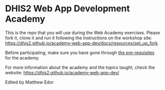 # DHIS2 Web App Development Academy

This is the repo that you will use during the Web Academy exercises. Please fork it, clone it and run it following the instructions on the workshop site: https://dhis2.github.io/academy-web-app-dev/docs/resources/set_up_fork.

Before participating, make sure you have gone through [the pre-requisites](https://dhis2.github.io/academy-web-app-dev/docs/before-academy/) for the academy.

For more information about the academy and the topics taught, check the website: https://dhis2.github.io/academy-web-app-dev/

Edited by Matthew Edor
